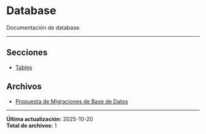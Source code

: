 # Database

Documentación de database.

---

## Secciones

- [Tables](./Tables/00_README.md)

## Archivos

- [Propuesta de Migraciones de Base de Datos](./MIGRATIONS.md)

---

**Última actualización:** 2025-10-20  
**Total de archivos:** 1
